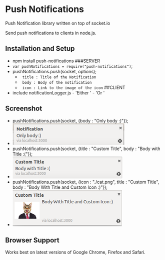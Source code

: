 # Push Notifications 

Push Notification library written on top of socket.io

Send push notifications to clients in node.js.

## Installation and Setup
 - npm install push-notifications
###SERVER
  - `var pushNotifications = require("push-notifications")`;
  - pushNotifications.push(socket, options);
  	- ` title : Title of the Notification`
   	- ` body : Body of the notification`
   	- ` icon : Link to the image of the icon`
##CLIENT
   - include notificationLogger.js 
    - 'Either <script src="js/pushNotifications.js"></script>'
    - 'Or <script src="https://raw.githubusercontent.com/hkirat/push-notifications/master/pushNotifications.js"></script>'

## Screenshot
 - pushNotifications.push(socket, {body : "Only body :)"});
  - ![Body Only](./img/1.png)
 - pushNotifications.push(socket, {title : "Custom Title", body : "Body with Title :("});
  - ![Body with Title](./img/2.png)
 - pushNotifications.push(socket, {icon : "./cat.png", title : "Custom Title", body : "Body With Title and Custom Icon :)"});
  - ![Image](./img/3.png)

## Browser Support

Works best on latest versions of Google Chrome, Firefox and Safari.